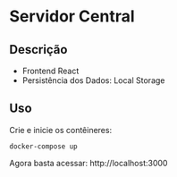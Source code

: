 # Servidor Central

## Descrição

- Frontend React 
- Persistência dos Dados: Local Storage 

## Uso

Crie e inicie os contêineres:
```
docker-compose up
```

Agora basta acessar: http://localhost:3000

